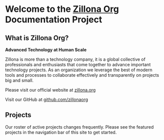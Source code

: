 # Welcome to the [Zillona Org](https://www.zillona.org) Documentation Project

## What is Zillona Org?

**Advanced Technology at Human Scale**

Zillona is more than a technology company, it is a global collective of 
professionals and enthusiasts that come together to advance important technology 
projects.
As an organization we leverage the best of modern tools and processes to
collaborate effectively and transparently on projects big and small.

Please visit our official website at [zillona.org](https://www.zillona.org/)

Visit our GitHub at [github.com/zillonaorg](https://github.com/zillonaorg/)

## Projects

Our roster of active projects changes frequently. Please see the featured
projects in the navigation bar of this site to get started.
